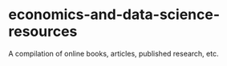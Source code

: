 # economics-and-data-science-resources
A compilation of online books, articles, published research, etc.
